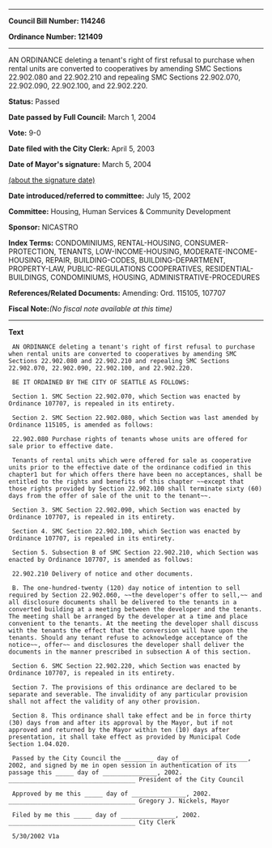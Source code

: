 

********

**Council Bill Number: 114246**
   
**Ordinance Number: 121409**
********

 AN ORDINANCE deleting a tenant's right of first refusal to purchase when rental units are converted to cooperatives by amending SMC Sections 22.902.080 and 22.902.210 and repealing SMC Sections 22.902.070, 22.902.090, 22.902.100, and 22.902.220.

**Status:** Passed
   
**Date passed by Full Council:** March 1, 2004
   
**Vote:** 9-0
   
**Date filed with the City Clerk:** April 5, 2003
   
**Date of Mayor's signature:** March 5, 2004
   
[(about the signature date)](/~public/approvaldate.htm)
   
   
   
**Date introduced/referred to committee:** July 15, 2002
   
**Committee:** Housing, Human Services & Community Development
   
**Sponsor:** NICASTRO
   
   
**Index Terms:** CONDOMINIUMS, RENTAL-HOUSING, CONSUMER-PROTECTION, TENANTS, LOW-INCOME-HOUSING, MODERATE-INCOME-HOUSING, REPAIR, BUILDING-CODES, BUILDING-DEPARTMENT, PROPERTY-LAW, PUBLIC-REGULATIONS COOPERATIVES, RESIDENTIAL-BUILDINGS, CONDOMINIUMS, HOUSING, ADMINISTRATIVE-PROCEDURES

**References/Related Documents:** Amending: Ord. 115105, 107707

**Fiscal Note:**_(No fiscal note available at this time)_

********

**Text**
   
```
 AN ORDINANCE deleting a tenant's right of first refusal to purchase when rental units are converted to cooperatives by amending SMC Sections 22.902.080 and 22.902.210 and repealing SMC Sections 22.902.070, 22.902.090, 22.902.100, and 22.902.220.

 BE IT ORDAINED BY THE CITY OF SEATTLE AS FOLLOWS:

 Section 1. SMC Section 22.902.070, which Section was enacted by Ordinance 107707, is repealed in its entirety.

 Section 2. SMC Section 22.902.080, which Section was last amended by Ordinance 115105, is amended as follows:

 22.902.080 Purchase rights of tenants whose units are offered for sale prior to effective date.

 Tenants of rental units which were offered for sale as cooperative units prior to the effective date of the ordinance codified in this chapter1 but for which offers there have been no acceptances, shall be entitled to the rights and benefits of this chapter ~~except that those rights provided by Section 22.902.100 shall terminate sixty (60) days from the offer of sale of the unit to the tenant~~.

 Section 3. SMC Section 22.902.090, which Section was enacted by Ordinance 107707, is repealed in its entirety.

 Section 4. SMC Section 22.902.100, which Section was enacted by Ordinance 107707, is repealed in its entirety.

 Section 5. Subsection B of SMC Section 22.902.210, which Section was enacted by Ordinance 107707, is amended as follows:

 22.902.210 Delivery of notice and other documents.

 B. The one-hundred-twenty (120) day notice of intention to sell required by Section 22.902.060, ~~the developer's offer to sell,~~ and all disclosure documents shall be delivered to the tenants in a converted building at a meeting between the developer and the tenants. The meeting shall be arranged by the developer at a time and place convenient to the tenants. At the meeting the developer shall discuss with the tenants the effect that the conversion will have upon the tenants. Should any tenant refuse to acknowledge acceptance of the notice~~, offer~~ and disclosures the developer shall deliver the documents in the manner prescribed in subsection A of this section.

 Section 6. SMC Section 22.902.220, which Section was enacted by Ordinance 107707, is repealed in its entirety.

 Section 7. The provisions of this ordinance are declared to be separate and severable. The invalidity of any particular provision shall not affect the validity of any other provision.

 Section 8. This ordinance shall take effect and be in force thirty (30) days from and after its approval by the Mayor, but if not approved and returned by the Mayor within ten (10) days after presentation, it shall take effect as provided by Municipal Code Section 1.04.020.

 Passed by the City Council the ________ day of __________________, 2002, and signed by me in open session in authentication of its passage this _____ day of _______________, 2002. ___________________________________ President of the City Council

 Approved by me this _____ day of _______________, 2002. ___________________________________ Gregory J. Nickels, Mayor

 Filed by me this _____ day of _______________, 2002. ___________________________________ City Clerk

 5/30/2002 V1a

```
